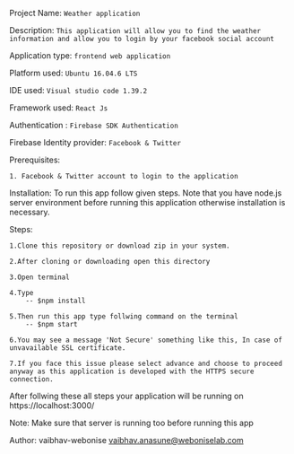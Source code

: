 Project Name: `Weather application`

Description: `This application will allow you to find the weather information and allow you to login by your facebook social account`

Application type: `frontend web application`

Platform used: `Ubuntu 16.04.6 LTS`

IDE used: `Visual studio code 1.39.2`

Framework used: `React Js`

Authentication : `Firebase SDK Authentication`

Firebase Identity provider: `Facebook & Twitter`

Prerequisites: 

`1. Facebook & Twitter account to login to the application`

Installation: To run this app follow given steps.
Note that you have node.js server environment before running this application otherwise installation is necessary.

Steps:

    1.Clone this repository or download zip in your system.
    
    2.After cloning or downloading open this directory 
            
    3.Open terminal 
    
    4.Type
        -- $npm install
        
    5.Then run this app type follwing command on the terminal
        -- $npm start
    
    6.You may see a message 'Not Secure' something like this, In case of unvavailable SSL certificate.
     
    7.If you face this issue please select advance and choose to proceed anyway as this application is developed with the HTTPS secure connection.
    
After follwing these all steps your application will be running on https://localhost:3000/

Note: Make sure that server is running too before running this app 

Author: vaibhav-webonise vaibhav.anasune@weboniselab.com
